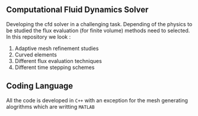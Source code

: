 ## Computational Fluid Dynamics Solver
Developing the cfd solver in a challenging task. Depending of the physics to be studied the flux evaluation (for finite volume) methods need to selected.
In this repository we look :
1. Adaptive mesh refinement studies
2. Curved elements
3. Different flux evaluation techniques
4. Different time stepping schemes

## Coding Language
All the code is developed in `C++` with an exception for the mesh generating alogrithms which are writting `MATLAB`

